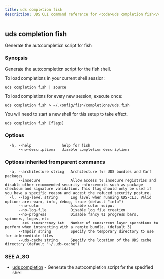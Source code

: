 ```yaml
---
title: uds completion fish
description: UDS CLI command reference for <code>uds completion fish</code>.
---
```

## uds completion fish

Generate the autocompletion script for fish

### Synopsis

Generate the autocompletion script for the fish shell.

To load completions in your current shell session:

	uds completion fish | source

To load completions for every new session, execute once:

	uds completion fish > ~/.config/fish/completions/uds.fish

You will need to start a new shell for this setup to take effect.


```
uds completion fish [flags]
```

### Options

```
  -h, --help              help for fish
      --no-descriptions   disable completion descriptions
```

### Options inherited from parent commands

```
  -a, --architecture string   Architecture for UDS bundles and Zarf packages
      --insecure              Allow access to insecure registries and disable other recommended security enforcements such as package checksum and signature validation. This flag should only be used if you have a specific reason and accept the reduced security posture.
  -l, --log-level string      Log level when running UDS-CLI. Valid options are: warn, info, debug, trace (default "info")
      --no-color              Disable color output
      --no-log-file           Disable log file creation
      --no-progress           Disable fancy UI progress bars, spinners, logos, etc
      --oci-concurrency int   Number of concurrent layer operations to perform when interacting with a remote bundle. (default 3)
      --tmpdir string         Specify the temporary directory to use for intermediate files
      --uds-cache string      Specify the location of the UDS cache directory (default "~/.uds-cache")
```

### SEE ALSO

* [uds completion](/reference/cli/commands/uds_completion/)	 - Generate the autocompletion script for the specified shell

